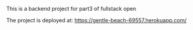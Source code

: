This is a backend project for part3 of fullstack open

The project is deployed at: https://gentle-beach-69557.herokuapp.com/